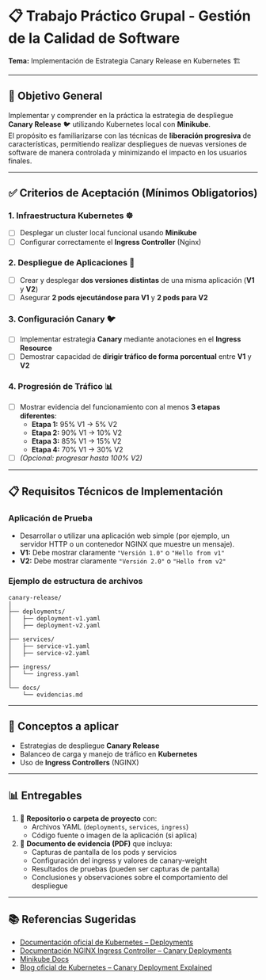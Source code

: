# 📋 Trabajo Práctico Grupal - Gestión de la Calidad de Software

**Tema:** Implementación de Estrategia Canary Release en Kubernetes 🏗️

---

## 🎯 Objetivo General

Implementar y comprender en la práctica la estrategia de despliegue **Canary Release** 🐦 utilizando Kubernetes local con **Minikube**.  
El propósito es familiarizarse con las técnicas de **liberación progresiva** de características, permitiendo realizar despliegues de nuevas versiones de software de manera controlada y minimizando el impacto en los usuarios finales.

---

## ✅ Criterios de Aceptación (Mínimos Obligatorios)

### 1. **Infraestructura Kubernetes** ☸️
- [ ] Desplegar un cluster local funcional usando **Minikube**  
- [ ] Configurar correctamente el **Ingress Controller** (Nginx)

### 2. **Despliegue de Aplicaciones** 🚀
- [ ] Crear y desplegar **dos versiones distintas** de una misma aplicación (**V1** y **V2**)  
- [ ] Asegurar **2 pods ejecutándose para V1** y **2 pods para V2**

### 3. **Configuración Canary** 🐦
- [ ] Implementar estrategia **Canary** mediante anotaciones en el **Ingress Resource**  
- [ ] Demostrar capacidad de **dirigir tráfico de forma porcentual** entre **V1** y **V2**

### 4. **Progresión de Tráfico** 📊
- [ ] Mostrar evidencia del funcionamiento con al menos **3 etapas diferentes**:
  - **Etapa 1:** 95% V1 → 5% V2  
  - **Etapa 2:** 90% V1 → 10% V2  
  - **Etapa 3:** 85% V1 → 15% V2  
  - **Etapa 4:** 70% V1 → 30% V2  
- [ ] *(Opcional: progresar hasta 100% V2)*

---

## 📋 Requisitos Técnicos de Implementación

### Aplicación de Prueba
- Desarrollar o utilizar una aplicación web simple (por ejemplo, un servidor HTTP o un contenedor NGINX que muestre un mensaje).  
- **V1:** Debe mostrar claramente `"Versión 1.0"` o `"Hello from v1"`  
- **V2:** Debe mostrar claramente `"Versión 2.0"` o `"Hello from v2"`  



### Ejemplo de estructura de archivos

```
canary-release/
│
├── deployments/
│   ├── deployment-v1.yaml
│   ├── deployment-v2.yaml
│
├── services/
│   ├── service-v1.yaml
│   ├── service-v2.yaml
│
├── ingress/
│   └── ingress.yaml
│
└── docs/
    └── evidencias.md
```

---

## 🧠 Conceptos a aplicar

- Estrategias de despliegue **Canary Release**
- Balanceo de carga y manejo de tráfico en **Kubernetes**
- Uso de **Ingress Controllers** (NGINX)


---

## 📊 Entregables

1. 📂 **Repositorio o carpeta de proyecto** con:
   - Archivos YAML (`deployments`, `services`, `ingress`)
   - Código fuente o imagen de la aplicación (si aplica)
2. 📄 **Documento de evidencia (PDF)** que incluya:
   - Capturas de pantalla de los pods y servicios
   - Configuración del ingress y valores de canary-weight
   - Resultados de pruebas (pueden ser capturas de pantalla)
   - Conclusiones y observaciones sobre el comportamiento del despliegue

---

## 📚 Referencias Sugeridas

- [Documentación oficial de Kubernetes – Deployments](https://kubernetes.io/docs/concepts/workloads/controllers/deployment/)
- [Documentación NGINX Ingress Controller – Canary Deployments](https://kubernetes.github.io/ingress-nginx/examples/canary/)
- [Minikube Docs](https://minikube.sigs.k8s.io/docs/)
- [Blog oficial de Kubernetes – Canary Deployment Explained](https://kubernetes.io/blog/2020/12/02/what-is-canary-deployment/)

